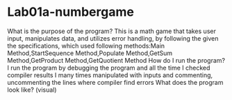 # Lab01a-numbergame
What is the purpose of the program?
This is a math game that takes user input, manipulates data, and utilizes error handling, by following the given the specifications,
which used following methods:Main Method,StartSequence Method,Populate Method,GetSum Method,GetProduct Method,GetQuotient Method
How do I run the program?
I run the program by debugging the program and all the time I checked compiler results 
I  many times manipulated with inputs and commenting, uncommenting the lines where compiler find errors
What does the program look like? (visual)

